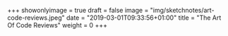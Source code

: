 +++
showonlyimage = true
draft = false
image = "img/sketchnotes/art-code-reviews.jpeg"
date = "2019-03-01T09:33:56+01:00"
title = "The Art Of Code Reviews"
weight = 0
+++


